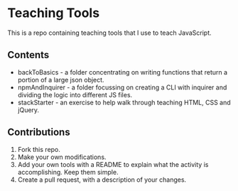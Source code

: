 # Teaching Tools

This is a repo containing teaching tools that I use to teach JavaScript.

## Contents
* backToBasics - a folder concentrating on writing functions that return a portion of a large json object. 
* npmAndInquirer - a folder focussing on creating a CLI with inquirer and dividing the logic into different JS files.
* stackStarter - an exercise to help walk through teaching HTML, CSS and jQuery. 


## Contributions
1. Fork this repo.
2. Make your own modifications.
3. Add your own tools with a README to explain what the activity is accomplishing. Keep them simple.
4. Create a pull request, with a description of your changes. 

